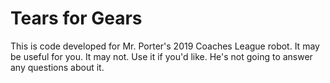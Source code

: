 # Tears for Gears

This is code developed for Mr. Porter's 2019 Coaches League robot. It may be useful for you.
It may not. Use it if you'd like. He's not going to answer any questions about it.